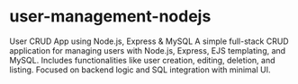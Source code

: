 # user-management-nodejs
User CRUD App using Node.js, Express &amp; MySQL A simple full-stack CRUD application for managing users with Node.js, Express, EJS templating, and MySQL. Includes functionalities like user creation, editing, deletion, and listing. Focused on backend logic and SQL integration with minimal UI.
